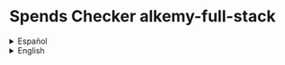 
# Spends Checker alkemy-full-stack

<details>

  <summary>Español</summary>

  Una aplicación para administración de presupuesto personal, donde puedes guardar con detalle tus ingresos y egresos de dinero y ver un balance de tus operaciones registradas. También puedes tener una mejor organización de ellas clasificándolas por concepto, tipo y categoría.

  ## Motivación para el proyecto

  Este es un proyecto desarrollado para el [desafío Full Stack JS](https://drive.google.com/file/d/1LUY2tZ_OhShoSE2g9cYGGKM1ioFj0MhE/view?usp=sharing) de la aceleración de [Alkemy](https://www.alkemy.org/). Tomé como un reto personal el realizarlo en el menor tiempo posible con una deadline de diez días y aplicar el nuevo conocimiento adquirido en PostgreSQL, Sequelize, Redux Toolkit y Material UI, reforzando la práctica de React.

  ## Estado actual

  El proyecto se encuentra terminado en su mayor parte. En lo relativo a la consigna a cumplir, sólo resta crear un observer que restrinja el renderizado de los registros a diez y únicamente muestre los restantes si el usuario así lo solicita. Además, aunque el diseño que responda a los distintos tamaños de pantalla funciona, se lo ve bastante pobre, debiendo revisar puntos claves para una mejor experiencia del usuario. Por otro lado, personalmente considero de importancia agregar algunas funcionalidades extra. Aunque la aplicación es sencilla, resulta básico el permitir agregar y quitar opciones a los filtros a gusto, la posibilidad de acotar los registros a fechas determinadas y que el usuario pueda disponer de otra suma resultante de los filtros aplicados. Considerando el código, algunos componentes aún pueden ser modularizados de mejor manera.

  ## Instalación

  Para instalar esta aplicación y probarla en desarrollo necesitas:

  1. Crear e ir a un nuevo directorio.
  2. Inicializar un nuevo repositorio con el comando "git init".
  3. Obtener este repositorio con el comando "git pull https://github.com/andressiri/alkemy-full-stack".
  4. Instalar las dependencias del directorio raíz con el comando "npm install".
  5. Ir al directorio "frontend" e instalar las dependencias con el comando "npm install" nuevamente.
  6. Crear la base de datos PostgreSQL requerida:

      <details>

        <summary>Instalar el servidor PostgreSQL en tu computadora.</summary>

        - Descargar el instalador en [el sitio oficial](https://www.postgresql.org/download/).
        - En Windows considerar que es necesario haber ingresado como administrador o superusuario para realizar la instalación. De ser necesario, se recomienda seguir [las instrucciones para Windows provistas en el sitio oficial](https://www.enterprisedb.com/docs/supported-open-source/postgresql/installer/02_installing_postgresql_with_the_graphical_installation_wizard/01_invoking_the_graphical_installer/).
        - En Mac OS considerar que hay que correr el paquete dmg descargado como usuario administrador. De ser necesario, se recomienda seguir [las instrucciones para Mac OS provistas en el sitio oficial](https://www.enterprisedb.com/postgres-tutorials/installation-postgresql-mac-os).
        - En Ubuntu para Linux seguir [ las instrucciones provistas en el sitio oficial para Ubuntu](https://www.enterprisedb.com/postgres-tutorials/how-install-postgres-ubuntu).
        - Necesitarás la constraseña que ingreses en la instalación para conectarte a la base de datos.

      </details>

      <details>

        <summary>Crear la base de datos y sus tablas:</summary>

        <blockquote>

        <details>

        <summary><strong>Recomendado</strong>: correr el archivo createDatabase.sql provisto en este repositorio.</summary>

        - Conectar a la consola "SQL shell (psql)" (instalada al instalar el servidor PostgreSQL). Los valores por defecto para la conexión son:

            - para Server: "localhost".
            - para Database: "postgres".
            - para Port: "5432".
            - para Username: "postgres".

        Inmediatamente después de ingresar el nombre de usuario (Username), se debe ingresar la contraseña para ese usuario. Para el usuario por defecto (postgres), es la contraseña que se ingresó durante la instalación.
        - Ya en la consola psql correr el comando "\i ruta/a/createDatabase.sql;", donde "ruta/a/" es la ruta al directorio raíz del proyecto. En caso de tener problemas con el nombre de la ruta, considerar cambiar el nombre de los directorios, o mejor aún, simplemente copiar el archivo createDatabase.sql a otro directorio y correrlo desde ahí. También considerar que la ruta puede fallar si no se usa el estilo de barra Unix ("/").
        - Una vez realizado lo anterior con éxito, el proceso debería crear una base de datos llamada andres-siri-alkemy-test, conectarse a ella, crear dos tablas (people y records) y hacer varias (31) inserciones para un usuario falso provisto para probar la aplicación. El email de este usuario es "user@fake.test" y su contraseña es "123456".
        - Si por algún motivo no es posible instalar el archivo createDataba.sql, se puede correr las líneas del archivo en la consola psql o usar pgAdmin 4.

        </details>

        <details>

        <summary>Crearlas usando pgAdmin 4</summary>

        1. Abrir la aplicación "pgAdmin 4" (instalada con el servidor PostgreSQL).
        2. Usar la contraseña que se ingresó durante la instalación.

            ![enter installation password](/assets/README/postgre%20pgadmin/0.%20Enter%20installation%20password.png)

        3. Crear una nueva base de datos.

            ![create a new database](/assets/README/postgre%20pgadmin/1.%20Create%20Database.png)

        4. Nombrarla "andres-siri-alkemy-test" o un nombre a elección.

            ![create a new database menu](/assets/README/postgre%20pgadmin/2.%20Create%20Database%20menu.png)

        5. Crear la primer tabla.

            ![create first table](/assets/README/postgre%20pgadmin/3.%20Create%20first%20table.png)

        6. Nombrar la primer tabla como "people".

            ![name first table](/assets/README/postgre%20pgadmin/4.%20Name%20first%20table.png)

        7. Definir las columnas de la tabla "people".

            ![define first table](/assets/README/postgre%20pgadmin/5.%20Define%20first%20table.png)

        8. Crear la restricción de valor único para la columna "email".

            ![set email unique constraint name](/assets/README/postgre%20pgadmin/6.%20Set%20email%20unique%20constraint%201.png)

            ![set email unique constraint column](/assets/README/postgre%20pgadmin/7.%20Set%20email%20unique%20constraint%202.png)

        9. Crear una segunda tabla.

            ![create a second table](/assets/README/postgre%20pgadmin/8.%20Create%20second%20table.png)

        10. Nombrar la segunda tabla como "records".

            ![name second table](/assets/README/postgre%20pgadmin/9.%20Name%20second%20table.png)

        11. Definir las columnas de la tabla "records".

            ![define second table](/assets/README/postgre%20pgadmin/10.%20Define%20second%20table.png)

        12. Crear la restricción de llave foránea para la columna "user_uuid".

            ![set foreign key constraint name](/assets/README/postgre%20pgadmin/11.%20Set%20foreign%20key%20constraint%20to%20user_uuid%201.png)

            ![set foreign key constraint conditions](/assets/README/postgre%20pgadmin/12.%20Set%20foreign%20key%20constraint%20to%20user_uuid%202.png)

        13. Crear la restricción de valores válidos para la columna "operation_type".

            ![set operation_type constraint name](/assets/README/postgre%20pgadmin/13.%20Set%20operation_type%20valid%20values%201.png)

            ![set operation_type constraint conditions](/assets/README/postgre%20pgadmin/14.%20Set%20operation_type%20valid%20values%202.png)

        </details>

        </blockquote>

      </details>

  7. Crear un archivo .env en el directorio raíz con las siguientes variables:

          NODE_ENV = development
          DB_NAME = < andres-siri-alkemy-test o el nombre de tu base de datos PostgreSQL >
          DB_USERNAME = < "postgres" (default) o tu nombre de usuario para esa base de datos de PostgreSQL >
          DB_PASSWORD = < la contraseña para ese usuario de PostgreSQL >
          JWT_SECRET = < una cadena que quieras usar como secreto para el token de JWT >
          MAILER_MAIL = < tu dirección de email de <strong>gmail</strong> >
          MAIL_PASSWORD" = < tu "contraseña de aplicación" generada desde google" > (no es la constraseña de tu email)

      <details>

      <summary>Cómo generar una contraseña de aplicación en Google</summary>

      Para generar una nueva contraseña de aplicación seguir los siguientes pasos:

      1. En una nueva pestaña de Chrome ir a "Gestionar tu cuenta de Google".

          ![gestionar tu cuenta de google](/assets/README/gmail%20application%20password/1.%20Gestionar%20tu%20cuenta%20de%20Google.png)

      2. Ir a "Iniciar sesión en Google" en la sección de "Seguridad" y clickear en "Contraseñas de aplicaciones". Notar que es necesario tener la verificación en dos pasos activada para poder hacer esto.

          ![ir a contraseñas de aplicaciones](/assets/README/gmail%20application%20password/2.%20Ir%20a%20contrase%C3%B1as%20de%20aplicaciones.png)

      3. Crear una nueva constraseña de aplicación, el nombre es indistinto.

          ![crear una nueva constraseña de aplicación](/assets/README/gmail%20application%20password/3.%20Crear%20una%20nueva%20contrase%C3%B1a%20de%20aplicaci%C3%B3n.png)

      4. Obtener la nueva contraseña de aplicación creada.

          ![obtener la nueva contraseña de aplicación](/assets/README/gmail%20application%20password/4.%20Obtener%20la%20constrase%C3%B1a%20de%20aplicaci%C3%B3n.png)

      </details>

  8. Finalmente, para correr el cliente en el puerto 3000 usar el comando "npm run client" en el directorio raíz, y para el servidor en el puerto 8080 usar el comando "npm run server", también en el directorio raíz.

  ## Documentación de la API

  La API que brinda el servidor, creada para la aplicación, está [documentada y publicada con Postman](https://documenter.getpostman.com/view/16003276/Uyxeonsr). Ahí puedes cargar y correr la API a postman directamente o usar postman en el navegador, utilizando el botón que dice "Run in Postman" ubicado en la esquina superior derecha de la ventana.

  ![API postman documentation](/assets/README/API/API%20postman%20documentation.png)

  ## Organización del código
  
  El código está organizado en archivos y directorios teniendo en cuenta la separación de intereses lo más posible. De esta manera los archivos tratan de ser lo más concisos que puedan y hacerse cargo de una sola acción de ser posible, incluso dando como resultado un archivo realmente corto, como algunos controladores en el directorio backend. Pero algunos de ellos deben agrupar varias acciones para encapsular una funcionalidad o una lógica, incluso si resultan en un archivo realmente largo, como los "slices" para el manejo de estados. Dicho esto, la mayor parte de la estructura y los nombres de los directorios en frontend siguen lo que es dado al usar "create-react-app" y el paquete "react-redux" que incluye Redux Toolkit.

</details>

<details>

  <summary>English</summary>

  An app for personal budget administration, where you can save your money incomes and outcomes with detail and see a balance of your registered operations. You can also get a better organization sorting them by concept, type and category.

  ## Motivation for the project

  This is a project developed for the [Full Stack Challenge JS](https://drive.google.com/file/d/1LUY2tZ_OhShoSE2g9cYGGKM1ioFj0MhE/view?usp=sharing) of [Alkemy's](https://www.alkemy.org/) acceleration. I took it as a personal defiance making it in the lesser time possible with a ten days deadline and apply the recently acquired knowledge of PostgreSQL, Sequelize, Redux Toolkit and Material UI, strengthening the React practice.

  ## Build status

  The project is mostly finished. In relation to the assignment to fulfill, it's just missing the creation of an observer that restricts the records rendering to ten and just shows the rest of them if the user requires to do so. Furthermore, besides the design is responsive, it seems pretty poor, so it's important to check some breakpoints for a better user experience. On the other hand, I personally think that it is important to incorporate some functionalities, like allow adding or deleting options to the filters as pleased, the possibility to delimit the records to certain dates and that the user can have another addition after filters are applied. Regarding the code, some components may be modularized in a better way.

  ## Installation
  
  To install this app for development mode testing you need to:

  1. Create and go to a new directory.
  2. Initialize a new repository with "git init" command.
  3. Git pull this repository with "git pull https://github.com/andressiri/alkemy-full-stack" command.
  4. Install root directory dependencies with "npm install" command.
  5. Move to "frontend" directory and install client dependencies with the "npm install" command again.
  6. Create the PostgreSQL required database:

      <details>

        <summary>Install PostgreSQL server in your computer.</summary>

        - Download the installer at [official site](https://www.postgresql.org/download/).
        - In Windows consider you need to be logged as administrator or superuser to perform and installation. If needed, follow the [instructions provided at official site for Windows](https://www.enterprisedb.com/docs/supported-open-source/postgresql/installer/02_installing_postgresql_with_the_graphical_installation_wizard/01_invoking_the_graphical_installer/).
        - In Mac OS consider you have to run the downloaded dmg package as administrator user. If needed, follow the [instructions provided at official site for Mac OS](https://www.enterprisedb.com/postgres-tutorials/installation-postgresql-mac-os).
        - In Ubuntu for Linux follow the [instructions provided at official site for Ubuntu](https://www.enterprisedb.com/postgres-tutorials/how-install-postgres-ubuntu).
        - You will need the password your enter in the installation to connect to the database.

      </details>

      <details>

        <summary>Create the database and it's tables:</summary>

        <blockquote>

        <details>

        <summary><strong>Recommended</strong>: run the createDatabase.sql file provided in this repository.</summary>

        - Connect to the "SQL shell (psql)" console (installed with the PostgreSQL server). The default values for connection are: 

            - for Server: "localhost".
            - for Database: "postgres".
            - for Port: "5432".
            - for Username: "postgres".

        Right after entering the username, you should enter the password for that user. For the default user (postgres), it is the password you provided in the installation.
        - In the psql console run the command "\i path/to/createDatabase.sql;", where "path/to/" is the path to this project root folder. If you have problems with the path name, consider changing the directories names or, better, just copy the createDatabase.sql file to another directory and run it from there. Also notice that the path may be wrong if you don't use the Unix style slash ("/").
        - Once you have successfully done this, it should create a database named andres-siri-alkemy-test, connect to it, create two tables (people and records) and make many (31) insertions for a fake user created for testing. This user email is "user@fake.test" and it's password is "123456".
        - If for some reason you can't install the createDataba.sql file, you can run the lines of that file in the psql console or use pgAdmin 4.

        </details>

        <details>

        <summary>Create them using pgAdmin 4</summary>

        1. Open the "pgAdmin 4" application (installed with the PostgreSQL server).
        2. Use the password you entered during the installation.

            ![enter installation password](/assets/README/postgre%20pgadmin/0.%20Enter%20installation%20password.png)

        3. Create a new database.

            ![create a new database](/assets/README/postgre%20pgadmin/1.%20Create%20Database.png)

        4. Name it "andres-siri-alkemy-test" or a name of your choice.

            ![create a new database menu](/assets/README/postgre%20pgadmin/2.%20Create%20Database%20menu.png)

        5. Create the first table.

            ![create first table](/assets/README/postgre%20pgadmin/3.%20Create%20first%20table.png)

        6. Name the first table as "people".

            ![name first table](/assets/README/postgre%20pgadmin/4.%20Name%20first%20table.png)

        7. Define "people" table columns.

            ![define first table](/assets/README/postgre%20pgadmin/5.%20Define%20first%20table.png)

        8. Set "email" column unique constraint.

            ![set email unique constraint name](/assets/README/postgre%20pgadmin/6.%20Set%20email%20unique%20constraint%201.png)

            ![set email unique constraint column](/assets/README/postgre%20pgadmin/7.%20Set%20email%20unique%20constraint%202.png)

        9. Create a second table.

            ![create a second table](/assets/README/postgre%20pgadmin/8.%20Create%20second%20table.png)

        10. Name second table as "records".

            ![name second table](/assets/README/postgre%20pgadmin/9.%20Name%20second%20table.png)

        11. Define "records" table columns.

            ![define second table](/assets/README/postgre%20pgadmin/10.%20Define%20second%20table.png)

        12. Set foreign constraint to the "user_uuid" column.

            ![set foreign key constraint name](/assets/README/postgre%20pgadmin/11.%20Set%20foreign%20key%20constraint%20to%20user_uuid%201.png)

            ![set foreign key constraint conditions](/assets/README/postgre%20pgadmin/12.%20Set%20foreign%20key%20constraint%20to%20user_uuid%202.png)

        13. Set operation_type column valid values.

            ![set operation_type constraint name](/assets/README/postgre%20pgadmin/13.%20Set%20operation_type%20valid%20values%201.png)

            ![set operation_type constraint conditions](/assets/README/postgre%20pgadmin/14.%20Set%20operation_type%20valid%20values%202.png)

        </details>

        </blockquote>

      </details>

  7. Create a .env file at the root directory with the following variables:

          NODE_ENV = development
          DB_NAME = < andres-siri-alkemy-test or your PostgreSQL database name >
          DB_USERNAME = < "postgres" (default) or your PostgreSQL user name >
          DB_PASSWORD = < your PostgreSQL password for previous username >
          JWT_SECRET = < whatever you want, to use as JWT secret >
          MAILER_MAIL = < your <strong>gmail</strong> email address >
          MAIL_PASSWORD" = < the "application password" generated with google > (not your email password)

      <details>

      <summary>How to generate application password</summary>

      To generate a new application password follow the next steps:

      1. In a new Chrome tab go to "Manage your Google Account".

          ![go to Manage your Google Account](/assets/README/gmail%20application%20password/1.%20Manage%20your%20google%20account.png)

      2. Go to "Signing in to Google" in the "Security" section and click into "App passwords". Notice you must have your 2-Step Verification activated in order to do this.

          ![go to app passwords](/assets/README/gmail%20application%20password/2.%20Go%20to%20app%20passwords.png)

      3. Create a new application password, you can name it as you want.

          ![create a new application password](/assets/README/gmail%20application%20password/3.%20Create%20a%20new%20application%20password.png)

      4. Get the new password created.

          ![get the new password](/assets/README/gmail%20application%20password/4.%20Get%20the%20new%20password.png)

      </details>

  8. Finally, to run the client at port 3000 use "npm run client" command at root directory, and for the server at port 8080 use "npm run server" command, also at root directory.

  ## API documentation

  The API that provides the server, created for the application, is [documented and published with Postman](https://documenter.getpostman.com/view/16003276/Uyxeonsr). There you can load and run the API in postman directly or use postman in the web browser, using the button that says "Run in Postman" located in the right superior corner of the window.

  ![API postman documentation](/assets/README/API/API%20postman%20documentation.png)

  ## Code arrangement
  
  The code is arranged in files and directories taking in consideration the separation of concerns the most possible. In that way files try to be the more consice they can be and take care of just one action if possible, even giving as result really short files, like some controllers at the backend directory. But some of them must group many actions to encapsulate a functionality or a logic, even if it results in a really large file, like the states management slices. With that said, most of the structure and directories names at frontend follow what is given by using "create-react-app" and "react-redux" package that includes Redux Toolkit.
 
</details>
